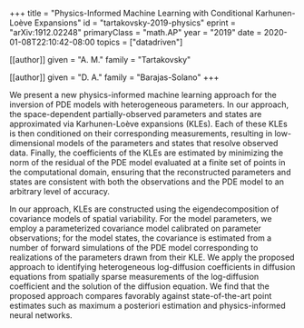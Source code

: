 +++
title        = "Physics-Informed Machine Learning with Conditional Karhunen-Loève Expansions"
id           = "tartakovsky-2019-physics"
eprint       = "arXiv:1912.02248"
primaryClass = "math.AP"
year         = "2019"
date         = 2020-01-08T22:10:42-08:00
topics       = ["datadriven"]

[[author]]
	given = "A. M."
	family = "Tartakovsky"
	
[[author]]
	given = "D. A."
	family = "Barajas-Solano"
+++

We present a new physics-informed machine learning approach for the inversion of PDE models with heterogeneous parameters. In our approach, the space-dependent partially-observed parameters and states are approximated via Karhunen-Loève expansions (KLEs). Each of these KLEs is then conditioned on their corresponding measurements, resulting in low-dimensional models of the parameters and states that resolve observed data. Finally, the coefficients of the KLEs are estimated by minimizing the norm of the residual of the PDE model evaluated at a finite set of points in the computational domain, ensuring that the reconstructed parameters and states are consistent with both the observations and the PDE model to an arbitrary level of accuracy.

In our approach, KLEs are constructed using the eigendecomposition of covariance models of spatial variability. For the model parameters, we employ a parameterized covariance model calibrated on parameter observations; for the model states, the covariance is estimated from a number of forward simulations of the PDE model corresponding to realizations of the parameters drawn from their KLE. We apply the proposed approach to identifying heterogeneous log-diffusion coefficients in diffusion equations from spatially sparse measurements of the log-diffusion coefficient and the solution of the diffusion equation. We find that the proposed approach compares favorably against state-of-the-art point estimates such as maximum a posteriori estimation and physics-informed neural networks.
